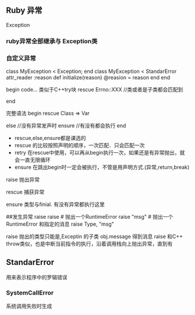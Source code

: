 ## Ruby 异常

Exception
### ruby异常全部继承与 Exception类

### 自定义异常
class MyException < Exception; end
class MyException < StandarError
  attr_reader :reason
  def initialize(reason)
    @reasion = reason
  end
end

begin
 code... 类似于C++try块
rescue Errno::XXX //类或者是子类都会匹配到

end

完整语法
begin
rescue Class => Var

else
    //没有异常发声时
ensure
   //有没有都会执行
end

+ rescue,else,ensure都是课选的
+ rescue
  的比较按照声明的顺序，一次匹配．只会匹配一次
+ retry 在rescue中使用，可以再从begin执行一次，如果还是有异常抛出，就会一直无限循环
+ ensure
  在跳出begin时一定会被执行，不管是用声明方式.(异常,return,break)



raise 抛出异常

rescue 捕获异常

ensure 类型与finial. 有没有异常都执行这里

##发生异常 raise
raise # 抛出一个RuntimeError
raise "msg" # 抛出一个RuntimeError 和指定的消息
raise Type, "msg"

raise 抛出的类型只能是,Exceptin 的子类
obj.message 得到消息
raise 和C++ throw类似，也是中断当前指令的执行，沿着调用栈向上抛出异常，直到有

## StandarError
 用来表示程序中的罗辑错误

### SystemCallError
 系统调用失败时生成

